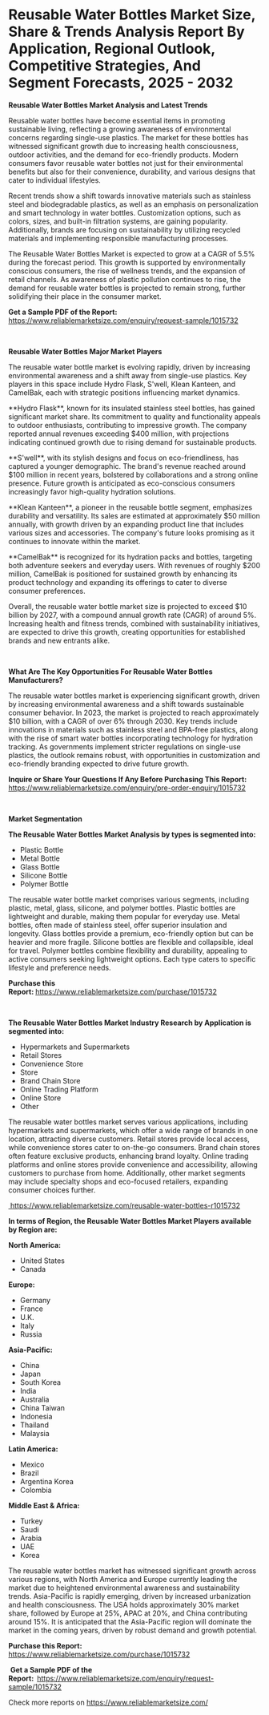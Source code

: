 <p><h1>Reusable Water Bottles Market Size, Share & Trends Analysis Report By Application, Regional Outlook, Competitive Strategies, And Segment Forecasts, 2025 - 2032</h1></p><p><strong>Reusable Water Bottles Market Analysis and Latest Trends</strong></p>
<p><p>Reusable water bottles have become essential items in promoting sustainable living, reflecting a growing awareness of environmental concerns regarding single-use plastics. The market for these bottles has witnessed significant growth due to increasing health consciousness, outdoor activities, and the demand for eco-friendly products. Modern consumers favor reusable water bottles not just for their environmental benefits but also for their convenience, durability, and various designs that cater to individual lifestyles.</p><p>Recent trends show a shift towards innovative materials such as stainless steel and biodegradable plastics, as well as an emphasis on personalization and smart technology in water bottles. Customization options, such as colors, sizes, and built-in filtration systems, are gaining popularity. Additionally, brands are focusing on sustainability by utilizing recycled materials and implementing responsible manufacturing processes.</p><p>The Reusable Water Bottles Market is expected to grow at a CAGR of 5.5% during the forecast period. This growth is supported by environmentally conscious consumers, the rise of wellness trends, and the expansion of retail channels. As awareness of plastic pollution continues to rise, the demand for reusable water bottles is projected to remain strong, further solidifying their place in the consumer market.</p></p>
<p><strong>Get a Sample PDF of the Report:&nbsp;</strong> <a href="https://www.reliablemarketsize.com/enquiry/request-sample/1015732?utm_campaign=2281&utm_medium=2&utm_source=Github&utm_content=ia&utm_term=04042025&utm_id=reusable-water-bottles">https://www.reliablemarketsize.com/enquiry/request-sample/1015732</a></p>
<p>&nbsp;</p>
<p><strong>Reusable Water Bottles Major Market Players</strong></p>
<p><p>The reusable water bottle market is evolving rapidly, driven by increasing environmental awareness and a shift away from single-use plastics. Key players in this space include Hydro Flask, S'well, Klean Kanteen, and CamelBak, each with strategic positions influencing market dynamics. </p><p>**Hydro Flask**, known for its insulated stainless steel bottles, has gained significant market share. Its commitment to quality and functionality appeals to outdoor enthusiasts, contributing to impressive growth. The company reported annual revenues exceeding $400 million, with projections indicating continued growth due to rising demand for sustainable products. </p><p>**S'well**, with its stylish designs and focus on eco-friendliness, has captured a younger demographic. The brand's revenue reached around $100 million in recent years, bolstered by collaborations and a strong online presence. Future growth is anticipated as eco-conscious consumers increasingly favor high-quality hydration solutions. </p><p>**Klean Kanteen**, a pioneer in the reusable bottle segment, emphasizes durability and versatility. Its sales are estimated at approximately $50 million annually, with growth driven by an expanding product line that includes various sizes and accessories. The company's future looks promising as it continues to innovate within the market. </p><p>**CamelBak** is recognized for its hydration packs and bottles, targeting both adventure seekers and everyday users. With revenues of roughly $200 million, CamelBak is positioned for sustained growth by enhancing its product technology and expanding its offerings to cater to diverse consumer preferences.</p><p>Overall, the reusable water bottle market size is projected to exceed $10 billion by 2027, with a compound annual growth rate (CAGR) of around 5%. Increasing health and fitness trends, combined with sustainability initiatives, are expected to drive this growth, creating opportunities for established brands and new entrants alike.</p></p>
<p>&nbsp;</p>
<p><strong>What Are The Key Opportunities For Reusable Water Bottles Manufacturers?</strong></p>
<p><p>The reusable water bottles market is experiencing significant growth, driven by increasing environmental awareness and a shift towards sustainable consumer behavior. In 2023, the market is projected to reach approximately $10 billion, with a CAGR of over 6% through 2030. Key trends include innovations in materials such as stainless steel and BPA-free plastics, along with the rise of smart water bottles incorporating technology for hydration tracking. As governments implement stricter regulations on single-use plastics, the outlook remains robust, with opportunities in customization and eco-friendly branding expected to drive future growth.</p></p>
<p><strong>Inquire or Share Your Questions If Any Before Purchasing This Report:</strong> <a href="https://www.reliablemarketsize.com/enquiry/pre-order-enquiry/1015732?utm_campaign=2281&utm_medium=2&utm_source=Github&utm_content=ia&utm_term=04042025&utm_id=reusable-water-bottles">https://www.reliablemarketsize.com/enquiry/pre-order-enquiry/1015732</a></p>
<p>&nbsp;</p>
<p><strong>Market Segmentation</strong></p>
<p><strong>The Reusable Water Bottles Market Analysis by types is segmented into:</strong></p>
<p><ul><li>Plastic Bottle</li><li>Metal Bottle</li><li>Glass Bottle</li><li>Silicone Bottle</li><li>Polymer Bottle</li></ul></p>
<p><p>The reusable water bottle market comprises various segments, including plastic, metal, glass, silicone, and polymer bottles. Plastic bottles are lightweight and durable, making them popular for everyday use. Metal bottles, often made of stainless steel, offer superior insulation and longevity. Glass bottles provide a premium, eco-friendly option but can be heavier and more fragile. Silicone bottles are flexible and collapsible, ideal for travel. Polymer bottles combine flexibility and durability, appealing to active consumers seeking lightweight options. Each type caters to specific lifestyle and preference needs.</p></p>
<p><strong>Purchase this Report:&nbsp;</strong><a href="https://www.reliablemarketsize.com/purchase/1015732?utm_campaign=2281&utm_medium=2&utm_source=Github&utm_content=ia&utm_term=04042025&utm_id=reusable-water-bottles">https://www.reliablemarketsize.com/purchase/1015732</a></p>
<p>&nbsp;</p>
<p><strong>The Reusable Water Bottles Market Industry Research by Application is segmented into:</strong></p>
<p><ul><li>Hypermarkets and Supermarkets</li><li>Retail Stores</li><li>Convenience Store</li><li>Store</li><li>Brand Chain Store</li><li>Online Trading Platform</li><li>Online Store</li><li>Other</li></ul></p>
<p><p>The reusable water bottles market serves various applications, including hypermarkets and supermarkets, which offer a wide range of brands in one location, attracting diverse customers. Retail stores provide local access, while convenience stores cater to on-the-go consumers. Brand chain stores often feature exclusive products, enhancing brand loyalty. Online trading platforms and online stores provide convenience and accessibility, allowing customers to purchase from home. Additionally, other market segments may include specialty shops and eco-focused retailers, expanding consumer choices further.</p></p>
<p><a href="https://www.reliablemarketsize.com/reusable-water-bottles-r1015732?utm_campaign=2281&utm_medium=2&utm_source=Github&utm_content=ia&utm_term=04042025&utm_id=reusable-water-bottles">&nbsp;https://www.reliablemarketsize.com/reusable-water-bottles-r1015732</a></p>
<p><strong>In terms of Region, the Reusable Water Bottles Market Players available by Region are:</strong></p>
<p>
    <p> <strong> North America: </strong>
        <ul>
            <li>United States</li>
            <li>Canada</li>
        </ul>
        </p> 
    <p> <strong> Europe: </strong>
        <ul>
            <li>Germany</li>
            <li>France</li>
            <li>U.K.</li>
            <li>Italy</li>
            <li>Russia</li>
        </ul>
        </p> 
    <p> <strong> Asia-Pacific: </strong>
        <ul>
            <li>China</li>
            <li>Japan</li>
            <li>South Korea</li>
            <li>India</li>
            <li>Australia</li>
            <li>China Taiwan</li>
            <li>Indonesia</li>
            <li>Thailand</li>
            <li>Malaysia</li>
        </ul>
        </p> 
    <p> <strong> Latin America: </strong>
        <ul>
            <li>Mexico</li>
            <li>Brazil</li>
            <li>Argentina Korea</li>
            <li>Colombia</li>
        </ul>
        </p> 
    <p> <strong> Middle East & Africa: </strong>
        <ul>
            <li>Turkey</li>
            <li>Saudi</li>
            <li>Arabia</li>
            <li>UAE</li>
            <li>Korea</li>
        </ul>
    </p>
    </p>
<p><p>The reusable water bottles market has witnessed significant growth across various regions, with North America and Europe currently leading the market due to heightened environmental awareness and sustainability trends. Asia-Pacific is rapidly emerging, driven by increased urbanization and health consciousness. The USA holds approximately 30% market share, followed by Europe at 25%, APAC at 20%, and China contributing around 15%. It is anticipated that the Asia-Pacific region will dominate the market in the coming years, driven by robust demand and growth potential.</p></p>
<p><strong>Purchase this Report: </strong><a href="https://www.reliablemarketsize.com/purchase/1015732?utm_campaign=2281&utm_medium=2&utm_source=Github&utm_content=ia&utm_term=04042025&utm_id=reusable-water-bottles">https://www.reliablemarketsize.com/purchase/1015732</a></p>
<p>&nbsp;<strong>Get a Sample PDF of the Report:&nbsp;&nbsp;</strong><a href="https://www.reliablemarketsize.com/enquiry/request-sample/1015732?utm_campaign=2281&utm_medium=2&utm_source=Github&utm_content=ia&utm_term=04042025&utm_id=reusable-water-bottles">https://www.reliablemarketsize.com/enquiry/request-sample/1015732</a></p>
<p><strong></strong></p>
<p>Check more reports on <a href="https://www.reliablemarketsize.com/?utm_campaign=2281&utm_medium=2&utm_source=Github&utm_content=ia&utm_term=04042025&utm_id=reusable-water-bottles">https://www.reliablemarketsize.com/</a></p>